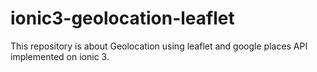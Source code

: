 # ionic3-geolocation-leaflet
This repository is about Geolocation using leaflet and google places API implemented on ionic 3.
